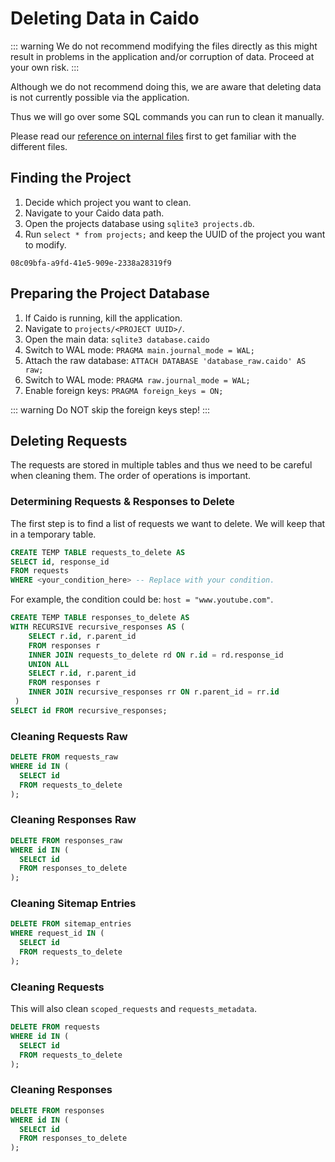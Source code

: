 # Deleting Data in Caido

::: warning
We do not recommend modifying the files directly as this might result in problems in the application and/or corruption of data. Proceed at your own risk.
:::

Although we do not recommend doing this, we are aware that deleting data is not currently possible via the application.

Thus we will go over some SQL commands you can run to clean it manually.

Please read our [reference on internal files](/reference/internal_files.md) first to get familiar with the different files.

## Finding the Project

1. Decide which project you want to clean.
2. Navigate to your Caido data path.
3. Open the projects database using `sqlite3 projects.db`.
4. Run `select * from projects;` and keep the UUID of the project you want to modify.

`08c09bfa-a9fd-41e5-909e-2338a28319f9`

## Preparing the Project Database

1. If Caido is running, kill the application.
2. Navigate to `projects/<PROJECT UUID>/`.
3. Open the main data: `sqlite3 database.caido`
4. Switch to WAL mode: `PRAGMA main.journal_mode = WAL;`
5. Attach the raw database: `ATTACH DATABASE 'database_raw.caido' AS raw;`
6. Switch to WAL mode: `PRAGMA raw.journal_mode = WAL;`
7. Enable foreign keys: `PRAGMA foreign_keys = ON;`

::: warning
Do NOT skip the foreign keys step!
:::

## Deleting Requests

The requests are stored in multiple tables and thus we need to be careful when cleaning them. The order of operations is important.

### Determining Requests & Responses to Delete

The first step is to find a list of requests we want to delete. We will keep that in a temporary table.

```sql
CREATE TEMP TABLE requests_to_delete AS
SELECT id, response_id
FROM requests
WHERE <your_condition_here> -- Replace with your condition.
```

For example, the condition could be: `host = "www.youtube.com"`.

```sql
CREATE TEMP TABLE responses_to_delete AS
WITH RECURSIVE recursive_responses AS (
    SELECT r.id, r.parent_id
    FROM responses r
    INNER JOIN requests_to_delete rd ON r.id = rd.response_id
    UNION ALL
    SELECT r.id, r.parent_id
    FROM responses r
    INNER JOIN recursive_responses rr ON r.parent_id = rr.id
 )
SELECT id FROM recursive_responses;
```

### Cleaning Requests Raw

```sql
DELETE FROM requests_raw
WHERE id IN (
  SELECT id
  FROM requests_to_delete
);
```

### Cleaning Responses Raw

```sql
DELETE FROM responses_raw
WHERE id IN (
  SELECT id
  FROM responses_to_delete
);
```

### Cleaning Sitemap Entries

```sql
DELETE FROM sitemap_entries
WHERE request_id IN (
  SELECT id
  FROM requests_to_delete
);
```

### Cleaning Requests

This will also clean `scoped_requests` and `requests_metadata`.

```sql
DELETE FROM requests
WHERE id IN (
  SELECT id
  FROM requests_to_delete
);
```

### Cleaning Responses

```sql
DELETE FROM responses
WHERE id IN (
  SELECT id
  FROM responses_to_delete
);
```
